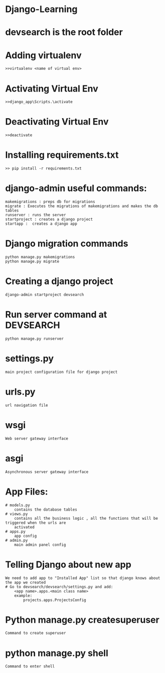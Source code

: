# Django-Learning
# devsearch is the root folder
# Adding virtualenv 
    >>virtualenv <name of virtual env>
# Activating Virtual Env
    >>django_app\Scripts.\activate

# Deactivating Virtual Env
    >>deactivate
# Installing requirements.txt
    >> pip install -r requirements.txt
# django-admin useful commands:
    makemigrations : preps db for migrations
    migrate : Executes the migrations of makemigrations and makes the db tables
    runserver : runs the server
    startproject : creates a django project
    startapp :  creates a django app
# Django migration commands
    python manage.py makemigrations
    python manage.py migrate

# Creating a django project
    django-admin startproject devsearch 

# Run server command at DEVSEARCH
    python manage.py runserver

# settings.py 
    main project configuration file for django project

# urls.py
    url navigation file 
# wsgi
    Web server gateway interface
# asgi
    Asynchronous server gateway interface

# App Files:
    # models.py
        contains the database tables
    # views.py 
        contains all the business logic , all the functions that will be triggered when the urls are
        activated
    # apps.py
        app config
    # admin.py
        main admin panel config

# Telling Django about new app
    We need to add app to "Installed App" list so that django knows about the app we created
    # Go to devsearch/devsearch/settings.py and add:
        <app name>.apps.<main class name>
        example:
            projects.apps.ProjectsConfig

# Python manage.py createsuperuser
    Command to create superuser

# python manage.py shell
    Command to enter shell
    

